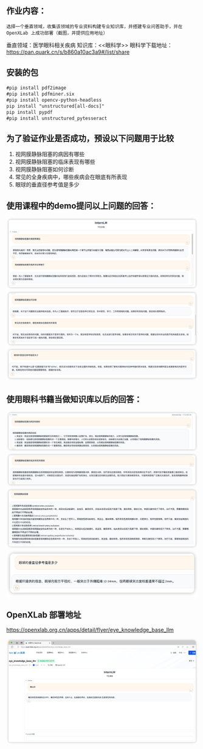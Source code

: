## 作业内容：    
    选择一个垂直领域，收集该领域的专业资料构建专业知识库，并搭建专业问答助手，并在 OpenXLab 上成功部署（截图，并提供应用地址）

垂直领域：医学眼科相关疾病
知识库：<<眼科学>> 
眼科学下载地址：https://pan.quark.cn/s/b860a10ac3a9#/list/share

## 安装的包
```shell
#pip install pdf2image
#pip install pdfminer.six
#pip install opencv-python-headless
pip install "unstructured[all-docs]"
pip install pypdf
#pip install unstructured_pytesseract
```

## 为了验证作业是否成功，预设以下问题用于比较
1. 视网膜静脉阻塞的病因有哪些
2. 视网膜静脉阻塞的临床表现有哪些
3. 视网膜静脉阻塞如何诊断
4. 常见的全身疾病中，哪些疾病会在眼底有所表现
5. 眼球的垂直径参考值是多少

## 使用课程中的demo提问以上问题的回答：
![img.png](../resources/assign3_img1.png)
![img_1.png](../resources/assign3_img2.png)
![img_2.png](../resources/assign3_img3.png)

## 使用眼科书籍当做知识库以后的回答：
![img.png](img.png)
![img_1.png](img_1.png)
![img_3.png](img_3.png)
![img_2.png](img_2.png)

## OpenXLab 部署地址
https://openxlab.org.cn/apps/detail/flyer/eye_knowledge_base_llm

![img_4.png](img_4.png)